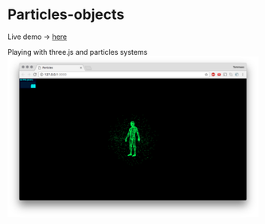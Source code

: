 # Particles-objects

Live demo -> [here](https://tommasoltrz.github.io/)

Playing with three.js and particles systems </br>
![image](screen-shot.png)
